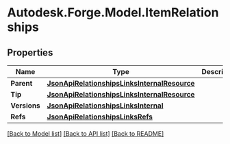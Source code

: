 # Autodesk.Forge.Model.ItemRelationships
## Properties

Name | Type | Description | Notes
------------ | ------------- | ------------- | -------------
**Parent** | [**JsonApiRelationshipsLinksInternalResource**](JsonApiRelationshipsLinksInternalResource.md) |  | 
**Tip** | [**JsonApiRelationshipsLinksInternalResource**](JsonApiRelationshipsLinksInternalResource.md) |  | 
**Versions** | [**JsonApiRelationshipsLinksInternal**](JsonApiRelationshipsLinksInternal.md) |  | 
**Refs** | [**JsonApiRelationshipsLinksRefs**](JsonApiRelationshipsLinksRefs.md) |  | 

[[Back to Model list]](../README.md#documentation-for-models) [[Back to API list]](../README.md#documentation-for-api-endpoints) [[Back to README]](../README.md)

